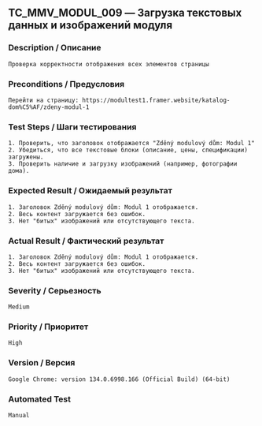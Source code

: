## TC_MMV_MODUL_009 — Загрузка текстовых данных и изображений модуля

### Description / Описание
    Проверка корректности отображения всех элементов страницы

### Preconditions / Предусловия
    Перейти на страницу: https://modultest1.framer.website/katalog-dom%C5%AF/zdeny-modul-1

### Test Steps / Шаги тестирования
    1. Проверить, что заголовок отображается "Zděný modulový dům: Modul 1"
    2. Убедиться, что все текстовые блоки (описание, цены, спецификации) загружены.
    3. Проверить наличие и загрузку изображений (например, фотографии дома).

### Expected Result / Ожидаемый результат
    1. Заголовок Zděný modulový dům: Modul 1 отображается.
    2. Весь контент загружается без ошибок.
    3. Нет "битых" изображений или отсутствующего текста.


### Actual Result / Фактический результат
    1. Заголовок Zděný modulový dům: Modul 1 отображается.
    2. Весь контент загружается без ошибок.
    3. Нет "битых" изображений или отсутствующего текста.

### Severity / Серьезность
    Medium

### Priority / Приоритет
    High

### Version / Версия
    Google Chrome: version 134.0.6998.166 (Official Build) (64-bit)

### Automated Test
    Manual